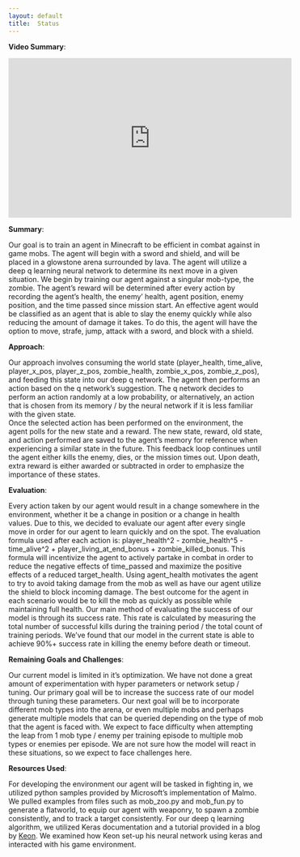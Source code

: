```yaml
---
layout: default
title:  Status
---
```


**Video Summary**:

<iframe width="560" height="315" src="https://www.youtube.com/embed/7KdLfg8sPq4" frameborder="0" allow="accelerometer; autoplay; encrypted-media; gyroscope; picture-in-picture" allowfullscreen></iframe>

**Summary**:

Our goal is to train an agent in Minecraft to be efficient in combat against in game mobs. The agent will begin with a sword and shield, and will be placed in a glowstone arena surrounded by lava. The agent will utilize a deep q learning neural network to determine its next move in a given situation. We begin by training our agent against a singular mob-type, the zombie. The agent’s reward will be determined after every action by recording the agent’s health, the enemy’ health, agent position, enemy position, and the time passed since mission start. An effective agent would be classified as an agent that is able to slay the enemy quickly while also reducing the amount of damage it takes. To do this, the agent will have the option to move, strafe, jump, attack with a sword, and block with a shield.

**Approach**:

Our approach involves consuming the world state (player_health, time_alive, player_x_pos, player_z_pos, zombie_health, zombie_x_pos, zombie_z_pos), and feeding this state into our deep q network. The agent then performs an action based on the q network’s suggestion. The q network decides to perform an action randomly at a low probability, or alternatively, an action that is chosen from its memory / by the neural network if it is less familiar with the given state.<br/>
Once the selected action has been performed on the environment, the agent polls for the new state and a reward. The new state, reward, old state, and action performed are saved to the agent’s memory for reference when experiencing a similar state in the future. This feedback loop continues until the agent either kills the enemy, dies, or the mission times out. Upon death, extra reward is either awarded or subtracted in order to emphasize the importance of these states.

**Evaluation**:

Every action taken by our agent would result in a change somewhere in the environment,  whether it be a change in position or a change in health values. Due to this, we decided to evaluate our agent after every single move in order for our agent to learn quickly and on the spot. The evaluation formula used after each action is: player_health^2 - zombie_health^5 - time_alive^2 + player_living_at_end_bonus + zombie_killed_bonus. This formula will incentivize the agent to actively partake in combat in order to reduce the negative effects of time_passed and maximize the positive effects of a reduced target_health. Using agent_health motivates the agent to try to avoid taking damage from the mob as well as have our agent utilize the shield to block incoming damage. The best outcome for the agent in each scenario would be to kill the mob as quickly as possible while maintaining full health. Our main method of evaluating the success of our model is through its success rate. This rate is calculated by measuring the total number of successful kills during the training period / the total count of training periods. We’ve found that our model in the current state is able to achieve 90%+ success rate in killing the enemy before death or timeout.

**Remaining Goals and Challenges**:

Our current model is limited in it’s optimization. We have not done a great amount of experimentation with hyper parameters or network setup / tuning. Our primary goal will be to increase the success rate of our model through tuning these parameters. Our next goal will be to incorporate different mob types into the arena, or even multiple mobs and perhaps generate multiple models that can be queried depending on the type of mob that the agent is faced with. We expect to face difficulty when attempting the leap from 1 mob type / enemy per training episode to multiple mob types or enemies per episode. We are not sure how the model will react in these situations, so we expect to face challenges here.

**Resources Used**:

For developing the environment our agent will be tasked in fighting in, we utilized python samples provided by Microsoft’s implementation of Malmo. We pulled examples from files such as mob_zoo.py and mob_fun.py to generate a flatworld, to equip our agent with weaponry, to spawn a zombie consistently, and to track a target consistently. For our deep q learning algorithm, we utilized Keras documentation and a tutorial provided in a blog by <a href="https://keon.io/deep-q-learning/?fbclid=IwAR20K1_C5dI6ngPzBs3dV7s8mSqnhnJI7FA-1-GQ8Y6raoN6HOk20dbKe1Y">Keon</a>. We examined how Keon set-up his neural network using keras and interacted with his game environment.